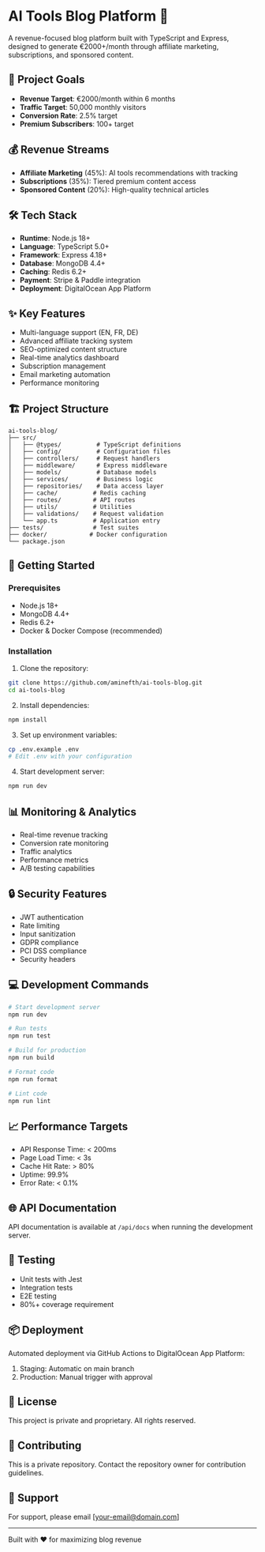 # AI Tools Blog Platform 🚀

A revenue-focused blog platform built with TypeScript and Express, designed to generate €2000+/month through affiliate marketing, subscriptions, and sponsored content.

## 🎯 Project Goals

- **Revenue Target**: €2000/month within 6 months
- **Traffic Target**: 50,000 monthly visitors
- **Conversion Rate**: 2.5% target
- **Premium Subscribers**: 100+ target

## 💰 Revenue Streams

- **Affiliate Marketing** (45%): AI tools recommendations with tracking
- **Subscriptions** (35%): Tiered premium content access
- **Sponsored Content** (20%): High-quality technical articles

## 🛠 Tech Stack

- **Runtime**: Node.js 18+
- **Language**: TypeScript 5.0+
- **Framework**: Express 4.18+
- **Database**: MongoDB 4.4+
- **Caching**: Redis 6.2+
- **Payment**: Stripe & Paddle integration
- **Deployment**: DigitalOcean App Platform

## ✨ Key Features

- Multi-language support (EN, FR, DE)
- Advanced affiliate tracking system
- SEO-optimized content structure
- Real-time analytics dashboard
- Subscription management
- Email marketing automation
- Performance monitoring

## 🏗 Project Structure

```
ai-tools-blog/
├── src/
│   ├── @types/          # TypeScript definitions
│   ├── config/          # Configuration files
│   ├── controllers/     # Request handlers
│   ├── middleware/      # Express middleware
│   ├── models/          # Database models
│   ├── services/        # Business logic
│   ├── repositories/    # Data access layer
│   ├── cache/          # Redis caching
│   ├── routes/         # API routes
│   ├── utils/          # Utilities
│   ├── validations/    # Request validation
│   └── app.ts          # Application entry
├── tests/              # Test suites
├── docker/            # Docker configuration
└── package.json
```

## 🚀 Getting Started

### Prerequisites

- Node.js 18+
- MongoDB 4.4+
- Redis 6.2+
- Docker & Docker Compose (recommended)

### Installation

1. Clone the repository:
```bash
git clone https://github.com/aminefth/ai-tools-blog.git
cd ai-tools-blog
```

2. Install dependencies:
```bash
npm install
```

3. Set up environment variables:
```bash
cp .env.example .env
# Edit .env with your configuration
```

4. Start development server:
```bash
npm run dev
```

## 📊 Monitoring & Analytics

- Real-time revenue tracking
- Conversion rate monitoring
- Traffic analytics
- Performance metrics
- A/B testing capabilities

## 🔒 Security Features

- JWT authentication
- Rate limiting
- Input sanitization
- GDPR compliance
- PCI DSS compliance
- Security headers

## 💻 Development Commands

```bash
# Start development server
npm run dev

# Run tests
npm run test

# Build for production
npm run build

# Format code
npm run format

# Lint code
npm run lint
```

## 📈 Performance Targets

- API Response Time: < 200ms
- Page Load Time: < 3s
- Cache Hit Rate: > 80%
- Uptime: 99.9%
- Error Rate: < 0.1%

## 🌐 API Documentation

API documentation is available at `/api/docs` when running the development server.

## 🧪 Testing

- Unit tests with Jest
- Integration tests
- E2E testing
- 80%+ coverage requirement

## 📦 Deployment

Automated deployment via GitHub Actions to DigitalOcean App Platform:

1. Staging: Automatic on main branch
2. Production: Manual trigger with approval

## 📝 License

This project is private and proprietary. All rights reserved.

## 🤝 Contributing

This is a private repository. Contact the repository owner for contribution guidelines.

## 📧 Support

For support, please email [your-email@domain.com]

---

Built with ❤️ for maximizing blog revenue
